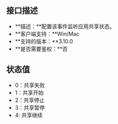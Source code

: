 ## 接口描述
- **描述：**配置该事件监听应用共享状态。
- **客户端支持：**Win/Mac
- **支持的版本：**3.10.0
- **是否需要鉴权：**否




## 状态值
- 0：共享失败
- 1：共享开始
- 2：共享停止
- 3：共享暂停
- 4: 共享继续
